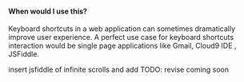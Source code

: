 <div class="alert alert-info">
  <h4>When would I use this?</h4>
  Keyboard shortcuts in a web application can sometimes dramatically improve
  user experience. A perfect use case for keyboard shortcuts interaction
   would be single page applications like Gmail, Cloud9 IDE , JSFiddle.
</div>

insert jsfiddle of infinite scrolls and add TODO: revise coming soon
